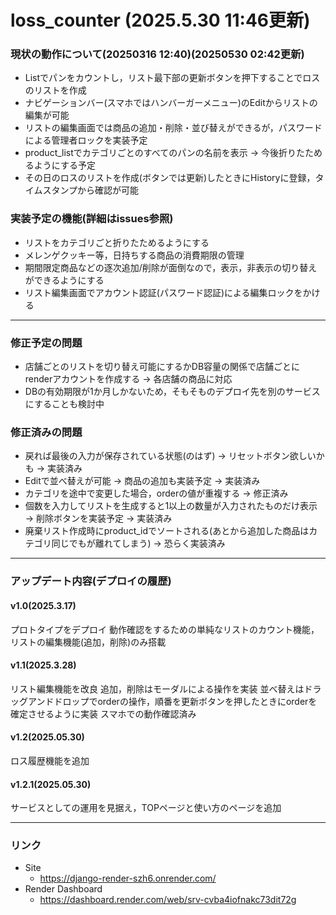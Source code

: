 # loss_counter (2025.5.30 11:46更新)

### 現状の動作について(20250316 12:40)(20250530 02:42更新)
- Listでパンをカウントし，リスト最下部の更新ボタンを押下することでロスのリストを作成
- ナビゲーションバー(スマホではハンバーガーメニュー)のEditからリストの編集が可能
- リストの編集画面では商品の追加・削除・並び替えができるが，パスワードによる管理者ロックを実装予定
- product_listでカテゴリごとのすべてのパンの名前を表示 → 今後折りたためるようにする予定
- その日のロスのリストを作成(ボタンでは更新)したときにHistoryに登録，タイムスタンプから確認が可能

### 実装予定の機能(詳細はissues参照)
- リストをカテゴリごと折りたためるようにする
- メレンゲクッキー等，日持ちする商品の消費期限の管理
- 期間限定商品などの逐次追加/削除が面倒なので，表示，非表示の切り替えができるようにする
- リスト編集画面でアカウント認証(パスワード認証)による編集ロックをかける

***

### 修正予定の問題
- 店舗ごとのリストを切り替え可能にするかDB容量の関係で店舗ごとにrenderアカウントを作成する → 各店舗の商品に対応
 - DBの有効期限が1か月しかないため，そもそものデプロイ先を別のサービスにすることも検討中
 
### 修正済みの問題
- 戻れば最後の入力が保存されている状態(のはず) → リセットボタン欲しいかも → 実装済み
- Editで並べ替えが可能 → 商品の追加も実装予定 → 実装済み
- カテゴリを途中で変更した場合，orderの値が重複する → 修正済み
- 個数を入力してリストを生成すると1以上の数量が入力されたものだけ表示 → 削除ボタンを実装予定 → 実装済み
- 廃棄リスト作成時にproduct_idでソートされる(あとから追加した商品はカテゴリ同じでもが離れてしまう) → 恐らく実装済み

***

### アップデート内容(デプロイの履歴)
#### v1.0(2025.3.17)
プロトタイプをデプロイ
動作確認をするための単純なリストのカウント機能，リストの編集機能(追加，削除)のみ搭載

#### v1.1(2025.3.28)
リスト編集機能を改良
追加，削除はモーダルによる操作を実装
並べ替えはドラッグアンドドロップでorderの操作，順番を更新ボタンを押したときにorderを確定させるように実装
スマホでの動作確認済み

#### v1.2(2025.05.30)
ロス履歴機能を追加

#### v1.2.1(2025.05.30)
サービスとしての運用を見据え，TOPページと使い方のページを追加


***
### リンク
- Site
  - https://django-render-szh6.onrender.com/
- Render Dashboard
  - https://dashboard.render.com/web/srv-cvba4iofnakc73dit72g
